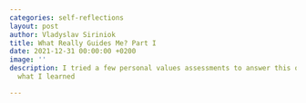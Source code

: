 ```yaml
---
categories: self-reflections
layout: post
author: Vladyslav Siriniok
title: What Really Guides Me? Part I
date: 2021-12-31 00:00:00 +0200
image: ''
description: I tried a few personal values assessments to answer this question, here's
  what I learned

---
```

